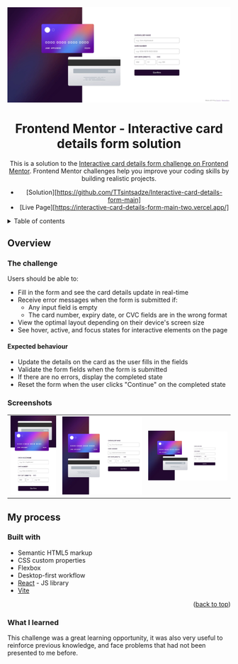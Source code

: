 <div id="top"></div>
<div align="center">

<a href="#" target="_blank">
		<img src="./screenshots/header.webp" alt="Logo" >
	</a>

# Frontend Mentor - Interactive card details form solution

This is a solution to the [Interactive card details form challenge on Frontend Mentor](https://www.frontendmentor.io/challenges/interactive-card-details-form-XpS8cKZDWw). Frontend Mentor challenges help you improve your coding skills by building realistic projects.

-   [Solution][https://github.com/TTsintsadze/Interactive-card-details-form-main]
-   [Live Page][https://interactive-card-details-form-main-two.vercel.app/]


</div>

<details>
<summary>Table of contents</summary>

-   [Overview](#overview)
    -   [The challenge](#the-challenge)
    -   [Screenshots](#screenshots)
-   [My process](#my-process)
    -   [Built with](#built-with)
    -   [What I learned](#what-i-learned)
-   [Author](#author)

</details>

## Overview

### The challenge

Users should be able to:

-   Fill in the form and see the card details update in real-time
-   Receive error messages when the form is submitted if:
    -   Any input field is empty
    -   The card number, expiry date, or CVC fields are in the wrong format
-   View the optimal layout depending on their device's screen size
-   See hover, active, and focus states for interactive elements on the page

#### Expected behaviour

-   Update the details on the card as the user fills in the fields
-   Validate the form fields when the form is submitted
-   If there are no errors, display the completed state
-   Reset the form when the user clicks "Continue" on the completed state

### Screenshots

<table>
        <tr>
		    <td>
                <img src="./screenshots/mobile-solution.webp"
                    alt="Mobile solution" width="100%" title="Mobile solution"  />
            </td>
			            <td>
                <img src="./screenshots/tablet-solution.webp"
                    alt="Tablet solution" width="100%" title="Tablet solution"/>
            </td>
            <td>
                <img src="./screenshots/desktop-solution.webp"
                    alt="Desktop solution" width="100%" title="Desktop solution"/>
            </td>
        </tr>
</table>

## My process

### Built with

-   Semantic HTML5 markup
-   CSS custom properties
-   Flexbox
-   Desktop-first workflow
-   [React](https://reactjs.org/) - JS library
-   [Vite](https://interactive-card-details-form.vercel.app/)

<p align="right">(<a href="#top">back to top</a>)</p>

### What I learned

This challenge was a great learning opportunity, it was also very useful to reinforce previous knowledge, and face problems that had not been presented to me before.
